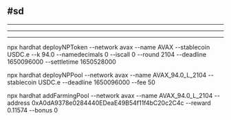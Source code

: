 ## #sd

---

---

---

npx hardhat deployNPToken --network avax --name AVAX --stablecoin USDC.e --k 94.0 --namedecimals 0 --iscall 0 --round 2104 --deadline 1650096000 --settletime 1650528000

npx hardhat deployNPPool --network avax --name AVAX_94.0_L_2104 --stablecoin USDC.e --deadline 1650096000 --fee 50

npx hardhat addFarmingPool --network avax --name AVAX_94.0_L_2104 --address 0xA0dA9378e0284440EDeaE49B54f11f4bC20c2C4c --reward 0.11574 --bonus 0
